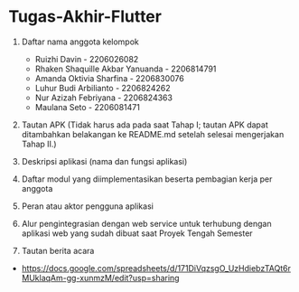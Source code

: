 # Tugas-Akhir-Flutter

1. Daftar nama anggota kelompok
   - Ruizhi Davin - 2206026082
   - Rhaken Shaquille Akbar Yanuanda - 2206814791
   - Amanda Oktivia Sharfina - 2206830076
   - Luhur Budi Arbilianto - 2206824262
   - Nur Azizah Febriyana - 2206824363
   - Maulana Seto - 2206081471
   
2. Tautan APK (Tidak harus ada pada saat Tahap I; tautan APK dapat ditambahkan belakangan ke README.md setelah selesai mengerjakan Tahap II.)
3. Deskripsi aplikasi (nama dan fungsi aplikasi)
4. Daftar modul yang diimplementasikan beserta pembagian kerja per anggota
5. Peran atau aktor pengguna aplikasi
6. Alur pengintegrasian dengan web service untuk terhubung dengan aplikasi web yang sudah dibuat saat Proyek Tengah Semester
7. Tautan berita acara

  - https://docs.google.com/spreadsheets/d/171DiVqzsgO_UzHdiebzTAQt6rMUklaqAm-gg-xunmzM/edit?usp=sharing 
